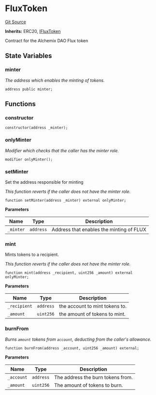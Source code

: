 # FluxToken
[Git Source](https://github.com/alchemix-finance/alchemix-v2-dao/blob/d8d0b0d485c418b8ae578e8607716a71a6b37bf6/src/FluxToken.sol)

**Inherits:**
ERC20, [IFluxToken](/src/interfaces/IFluxToken.sol/contract.IFluxToken.md)

Contract for the Alchemix DAO Flux token


## State Variables
### minter
*The address which enables the minting of tokens.*


```solidity
address public minter;
```


## Functions
### constructor


```solidity
constructor(address _minter);
```

### onlyMinter

*Modifier which checks that the caller has the minter role.*


```solidity
modifier onlyMinter();
```

### setMinter

Set the address responsible for minting

*This function reverts if the caller does not have the minter role.*


```solidity
function setMinter(address _minter) external onlyMinter;
```
**Parameters**

|Name|Type|Description|
|----|----|-----------|
|`_minter`|`address`|Address that enables the minting of FLUX|


### mint

Mints tokens to a recipient.

*This function reverts if the caller does not have the minter role.*


```solidity
function mint(address _recipient, uint256 _amount) external onlyMinter;
```
**Parameters**

|Name|Type|Description|
|----|----|-----------|
|`_recipient`|`address`|the account to mint tokens to.|
|`_amount`|`uint256`|   the amount of tokens to mint.|


### burnFrom

*Burns `amount` tokens from `account`, deducting from the caller's allowance.*


```solidity
function burnFrom(address _account, uint256 _amount) external;
```
**Parameters**

|Name|Type|Description|
|----|----|-----------|
|`_account`|`address`|The address the burn tokens from.|
|`_amount`|`uint256`| The amount of tokens to burn.|


